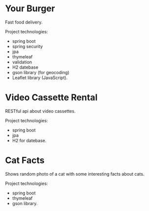 # Your Burger 

Fast food delivery.


Project technologies:

- spring boot
- spring security
- jpa
- thymeleaf
- validation
- H2 datebase
- gson library (for geocoding)
- Leaflet library (JavaScript). 


# Video Cassette  Rental

RESTful api about video cassettes.

Project technologies:

- spring boot
- jpa
- H2 for datebase.


# Cat Facts 

Shows random photo of a cat with some interesting facts about cats.

Project technologies:

- spring boot
- thymeleaf
- gson library.
